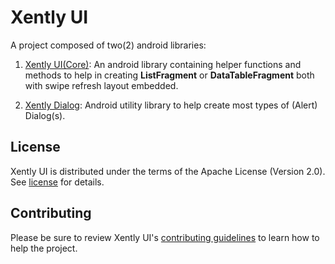 # Xently UI

A project composed of two(2) android libraries:

1. [Xently UI(Core)](xui/README.md): An android library containing helper functions and methods to
help in creating **ListFragment** or **DataTableFragment** both with swipe refresh layout embedded.

2. [Xently Dialog](dialog/README.md): Android utility library to help create most types of (Alert)
Dialog(s).

## License

Xently UI is distributed under the terms of the Apache License (Version 2.0). See [license](LICENSE) for details.

## Contributing

Please be sure to review Xently UI's [contributing guidelines](CONTRIBUTING.md) to learn how to help the project.